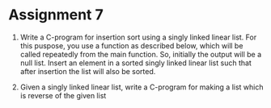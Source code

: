 # Assignment 7

1. Write a C-program for insertion sort using a singly linked linear list. For this puspose, you use a function as described below, which will be called repeatedly from the main function. So, initially the output will be a null list. Insert an element in a sorted singly linked linear list such that after insertion the list will also be sorted.

2. Given a singly linked linear list, write a C-program for making a list which is reverse of the given list
